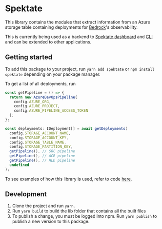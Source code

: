 # Spektate

This library contains the modules that extract information from an Azure storage table containing deployments for [Bedrock](https://github.com/microsoft/bedrock)'s observability.

This is currently being used as a backend to [Spektate dashboard](https://github.com/microsoft/spektate) and [CLI](https://github.com/CatalystCode/spk) and can be extended to other applications.

## Getting started

To add this package to your project, run `yarn add spektate` or `npm install spektate` depending on your package manager.

To get a list of all deployments, run

```ts
const getPipeline = () => {
  return new AzureDevOpsPipeline(
    config.AZURE_ORG,
    config.AZURE_PROJECT,
    config.AZURE_PIPELINE_ACCESS_TOKEN
  );
};

const deployments: IDeployment[] = await getDeployments(
  config.STORAGE_ACCOUNT_NAME,
  config.STORAGE_ACCOUNT_KEY,
  config.STORAGE_TABLE_NAME,
  config.STORAGE_PARTITION_KEY,
  getPipeline(), // SRC pipeline
  getPipeline(), // ACR pipeline
  getPipeline(), // HLD pipeline
  undefined
);
```

To see examples of how this library is used, refer to code [here](https://github.com/microsoft/spektate/tree/master/src/backend).

## Development

1. Clone the project and run `yarn`.
2. Run `yarn build` to build the lib folder that contains all the built files
3. To publish a change, you must be logged into npm. Run `yarn publish` to publish a new version to this package.
